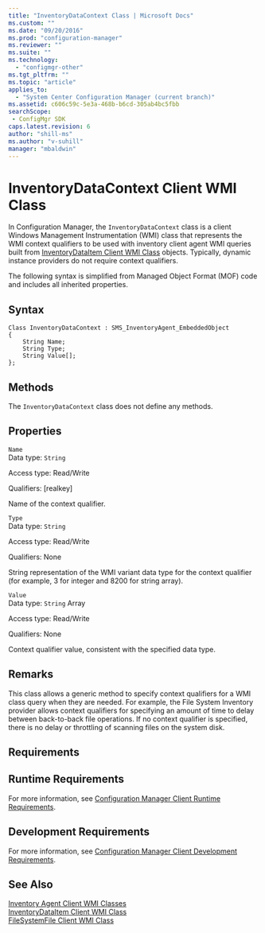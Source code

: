 ```yaml
---
title: "InventoryDataContext Class | Microsoft Docs"
ms.custom: ""
ms.date: "09/20/2016"
ms.prod: "configuration-manager"
ms.reviewer: ""
ms.suite: ""
ms.technology:
  - "configmgr-other"
ms.tgt_pltfrm: ""
ms.topic: "article"
applies_to:
  - "System Center Configuration Manager (current branch)"
ms.assetid: c606c59c-5e3a-468b-b6cd-305ab4bc5fbbsearchScope: - ConfigMgr SDK
caps.latest.revision: 6
author: "shill-ms"
ms.author: "v-suhill"
manager: "mbaldwin"
---
```

# InventoryDataContext Client WMI Class
In Configuration Manager, the `InventoryDataContext` class is a client Windows Management Instrumentation (WMI) class that represents the WMI context qualifiers to be used with inventory client agent WMI queries built from [InventoryDataItem Client WMI Class](../../../../../develop/reference/core/clients/client-classes/inventorydataitem-client-wmi-class.md) objects. Typically, dynamic instance providers do not require context qualifiers.  

 The following syntax is simplified from Managed Object Format (MOF) code and includes all inherited properties.  

## Syntax  

```  
Class InventoryDataContext : SMS_InventoryAgent_EmbeddedObject  
{  
    String Name;  
    String Type;  
    String Value[];  
};  
```  

## Methods  
 The `InventoryDataContext` class does not define any methods.  

## Properties  
 `Name`  
 Data type: `String`  

 Access type: Read/Write  

 Qualifiers: [realkey]  

 Name of the context qualifier.  

 `Type`  
 Data type: `String`  

 Access type: Read/Write  

 Qualifiers: None  

 String representation of the WMI variant data type for the context qualifier (for example, 3 for integer and 8200 for string array).  

 `Value`  
 Data type: `String` Array  

 Access type: Read/Write  

 Qualifiers: None  

 Context qualifier value, consistent with the specified data type.  

## Remarks  
 This class allows a generic method to specify context qualifiers for a WMI class query when they are needed. For example, the File System Inventory provider allows context qualifiers for specifying an amount of time to delay between back-to-back file operations. If no context qualifier is specified, there is no delay or throttling of scanning files on the system disk.  

## Requirements  

## Runtime Requirements  
 For more information, see [Configuration Manager Client Runtime Requirements](../../../../../develop/core/reqs/client-runtime-requirements.md).  

## Development Requirements  
 For more information, see [Configuration Manager Client Development Requirements](../../../../../develop/core/reqs/client-development-requirements.md).  

## See Also  
 [Inventory Agent Client WMI Classes](../../../../../develop/reference/core/clients/client-classes/inventory-agent-client-wmi-classes.md)   
 [InventoryDataItem Client WMI Class](../../../../../develop/reference/core/clients/client-classes/inventorydataitem-client-wmi-class.md)   
 [FileSystemFile Client WMI Class](../../../../../develop/reference/core/clients/client-classes/filesystemfile-client-wmi-class.md)
